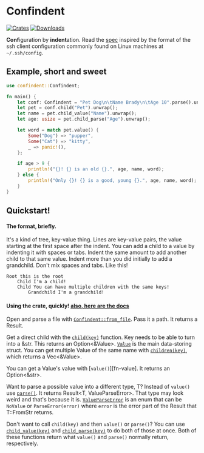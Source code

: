 # Confindent
[![Crates](https://flat.badgen.net/crates/v/confindent)][crate]
[![Downloads](https://flat.badgen.net/crates/d/confindent)][crate]

[crate]: https://crates.io/crates/confindent

**Conf**iguration by **indent**ation. Read the [spec][spec] inspired by
the format of the ssh client configuration commonly found on Linux machines
at `~/.ssh/config`.

[spec]: https://github.com/gennyble/confindent/blob/main/spec.md

## Example, short and sweet
```rust
use confindent::Confindent;

fn main() {
	let conf: Confindent = "Pet Dog\n\tName Brady\n\tAge 10".parse().unwrap();
	let pet = conf.child("Pet").unwrap();
	let name = pet.child_value("Name").unwrap();
	let age: usize = pet.child_parse("Age").unwrap();

	let word = match pet.value() {
		Some("Dog") => "pupper",
		Some("Cat") => "kitty",
		_ => panic!(),
	};

	if age > 9 {
		println!("{}! {} is an old {}.", age, name, word);
	} else {
		println!("Only {}! {} is a good, young {}.", age, name, word);
	}
}
```

## Quickstart!

#### The format, briefly.
It's a kind of tree, key-value thing. Lines are key-value pairs, the value
starting at the first space after the indent. You can add a child to a value
by indenting it with spaces or tabs. Indent the same amount to add another
child to that same value. Indent more than you did initially to add a
grandchild. Don't mix spaces and tabs. Like this!
```
Root this is the root
	Child I'm a child!
	Child You can have multiple children with the same keys!
		Grandchild I'm a grandchild!
```

#### Using the crate, quickly! [also, here are the docs](https://docs.rs/confindent)

Open and parse a file with [`Confindent::from_file`][ff]. Pass it a path. It returns
a Result.

Get a direct child with the [`child(key)`][child] function. Key needs to be able
to turn into a &str. This returns an Option<&Value>. [`Value`][value] is the main data-storing
struct. You can get multiple Value of the same name with [`children(key)`][children], which
returns a Vec<&Value>.

You can get a Value's value with [`value()`][fn-value]. It returns an Option<&str>.

Want to parse a possible value into a different type, T? Instead of `value()` use
[`parse()`][parse]. It returns Result<T, ValueParseError<T>>. That type
may look weird and that's because it is. [`ValueParseError`][vperror] is an enum
that can be `NoValue` or `ParseError(error)` where `error` is the error part of the
Result that T::FromStr returns.

Don't want to call `child(key)` and then `value()` or `parse()`? You can use
[`child_value(key)`][childvalue] and [`child_parse(key)`][childparse] to do both of those
at once. Both of these functions return what `value()` and `parse()` normally return,
respectively.

[ff]: https://docs.rs/confindent/2.0.0/confindent/struct.Confindent.html#method.from_file
[child]: https://docs.rs/confindent/2.0.0/confindent/struct.Value.html#method.child
[children]: https://docs.rs/confindent/2.0.0/confindent/struct.Value.html#method.children
[value]: https://docs.rs/confindent/2.0.0/confindent/struct.Value.html#method.value
[parse]: https://docs.rs/confindent/2.0.0/confindent/struct.Value.html#method.parse
[vperror]: https://docs.rs/confindent/2.0.0/confindent/enum.ValueParseError.html
[childvalue]: https://docs.rs/confindent/2.0.0/confindent/struct.Value.html#method.childvalue
[childparse]: https://docs.rs/confindent/2.0.0/confindent/struct.Value.html#method.childparse